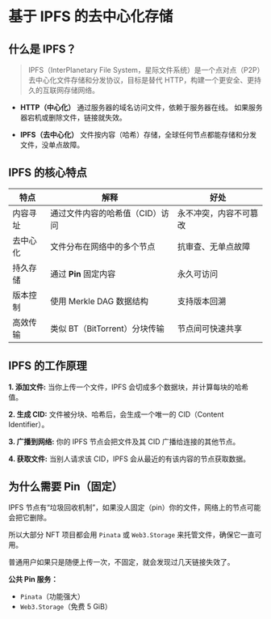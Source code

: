 # 基于 IPFS 的去中心化存储

## 什么是 IPFS？

> IPFS（InterPlanetary File System，星际文件系统）是一个点对点（P2P）去中心化文件存储和分发协议，目标是替代
> HTTP，构建一个更安全、更持久的互联网存储网络。

- **HTTP（中心化）** 通过服务器的域名访问文件，依赖于服务器在线。
  如果服务器宕机或删除文件，链接就失效。

- **IPFS（去中心化）** 文件按内容（哈希）存储，全球任何节点都能存储和分发文件，没单点故障。

## IPFS 的核心特点

| 特点   | 解释                    | 好处          |
|------|-----------------------|-------------|
| 内容寻址 | 通过文件内容的哈希值（CID）访问     | 永不冲突，内容不可篡改 |
| 去中心化 | 文件分布在网络中的多个节点         | 抗审查、无单点故障   |
| 持久存储 | 通过 **Pin** 固定内容       | 永久可访问       |
| 版本控制 | 使用 Merkle DAG 数据结构    | 支持版本回溯      |
| 高效传输 | 类似 BT（BitTorrent）分块传输 | 节点间可快速共享    |

## IPFS 的工作原理

**1. 添加文件:** 当你上传一个文件，IPFS 会切成多个数据块，并计算每块的哈希值。

**2. 生成 CID:** 文件被分块、哈希后，会生成一个唯一的 CID（Content Identifier）。

**3. 广播到网络:** 你的 IPFS 节点会把文件及其 CID 广播给连接的其他节点。

**4. 获取文件:** 当别人请求该 CID，IPFS 会从最近的有该内容的节点获取数据。

## 为什么需要 Pin（固定）

IPFS 节点有“垃圾回收机制”，如果没人固定（pin）你的文件，网络上的节点可能会把它删除。

所以大部分 NFT 项目都会用 `Pinata` 或 `Web3.Storage` 来托管文件，确保它一直可用。

普通用户如果只是随便上传一次，不固定，就会发现过几天链接失效了。

**公共 Pin 服务：**

- `Pinata`（功能强大）
- `Web3.Storage`（免费 5 GiB）

